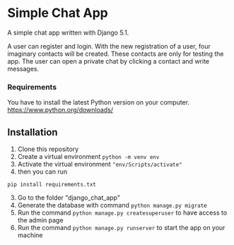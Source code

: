 # Simple Chat App
 A simple chat app written with Django 5.1.
 
 A user can register and login. With the new registration of a user, four imaginary contacts will be created. These contacts are only for testing the app. The user can open a private chat by clicking a contact and write messages. 

### Requirements
You have to install the latest Python version on your computer.
https://www.python.org/downloads/

 ## Installation
 1. Clone this repository
 2. Create a virtual environment `python -m venv env`
 3. Activate the virtual environment `"env/Scripts/activate"`
 4. then you can run
    
 ```
 pip install requirements.txt
```
 3. Go to the folder "django_chat_app"
 4. Generate the database with command `python manage.py migrate`
 5. Run the command `python manage.py createsuperuser` to have access to the admin page
 6. Run the command `python manage.py runserver` to start the app on your machine
